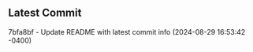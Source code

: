 
## Latest Commit
7bfa8bf - Update README with latest commit info (2024-08-29 16:53:42 -0400) <Yunxi-Zhou>
